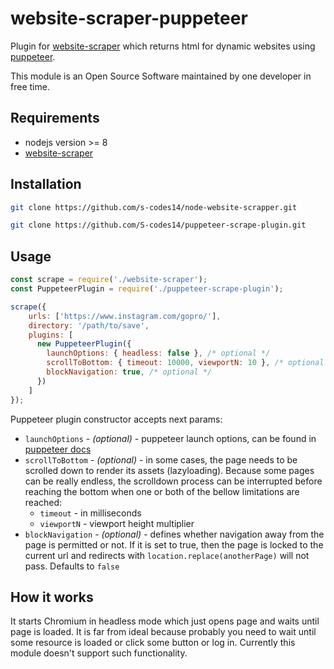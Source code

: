 

# website-scraper-puppeteer
Plugin for [website-scraper](https://github.com/s-codes14/node-website-scrapper) which returns html for dynamic websites using [puppeteer](https://github.com/puppeteer/puppeteer).

This module is an Open Source Software maintained by one developer in free time. 

## Requirements
* nodejs version >= 8
* [website-scraper](https://github.com/s-codes14/node-website-scrapper)

## Installation
```sh
git clone https://github.com/s-codes14/node-website-scrapper.git

git clone https://github.com/S-codes14/puppeteer-scrape-plugin.git
```

## Usage
```javascript
const scrape = require('./website-scraper');
const PuppeteerPlugin = require('./puppeteer-scrape-plugin');

scrape({
    urls: ['https://www.instagram.com/gopro/'],
    directory: '/path/to/save',
    plugins: [ 
      new PuppeteerPlugin({
        launchOptions: { headless: false }, /* optional */
        scrollToBottom: { timeout: 10000, viewportN: 10 }, /* optional */
        blockNavigation: true, /* optional */
      })
    ]
});
```
Puppeteer plugin constructor accepts next params:
* `launchOptions` - *(optional)* - puppeteer launch options, can be found in [puppeteer docs](https://github.com/puppeteer/puppeteer/blob/v1.20.0/docs/api.md#puppeteerlaunchoptions)
* `scrollToBottom` - *(optional)* - in some cases, the page needs to be scrolled down to render its assets (lazyloading). Because some pages can be really endless, the scrolldown process can be interrupted before reaching the bottom when one or both of the bellow limitations are reached:
    * `timeout` - in milliseconds
    * `viewportN` - viewport height multiplier
* `blockNavigation` - *(optional)* - defines whether navigation away from the page is permitted or not. If it is set to true, then the page is locked to the current url and redirects with `location.replace(anotherPage)` will not pass. Defaults to `false`

## How it works
It starts Chromium in headless mode which just opens page and waits until page is loaded.
It is far from ideal because probably you need to wait until some resource is loaded or click some button or log in. Currently this module doesn't support such functionality.
